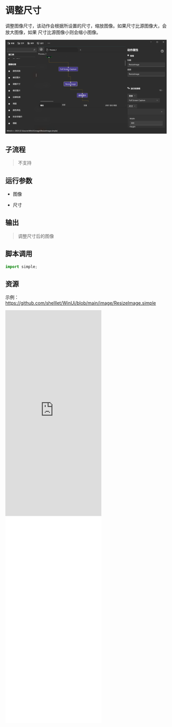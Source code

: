 # 调整尺寸 
调整图像尺寸，该动作会根据所设置的尺寸，缩放图像。如果尺寸比源图像大，会放大图像，如果 尺寸比源图像小则会缩小图像。

![ResizeImage](./images/03.png ':size=90%')

## 子流程
> 不支持


## 运行参数

* 图像
  
* 尺寸


## 输出

> 调整尺寸后的图像    


## 脚本调用

```python
import simple;

```

## 资源

示例：https://github.com/shelllet/WinUi/blob/main/image/ResizeImage.simple


<iframe type="text/html" height="640px" src="https://www.youtube.com/embed/dhKHYqk2Byk" frameborder="0"></iframe>

<iframe src="//player.bilibili.com/player.html?bvid=BV1Mj41187oF&page=1&autoplay=0" height='640px' scrolling="no" border="0" frameborder="no" framespacing="0" allowfullscreen="true"></iframe>
